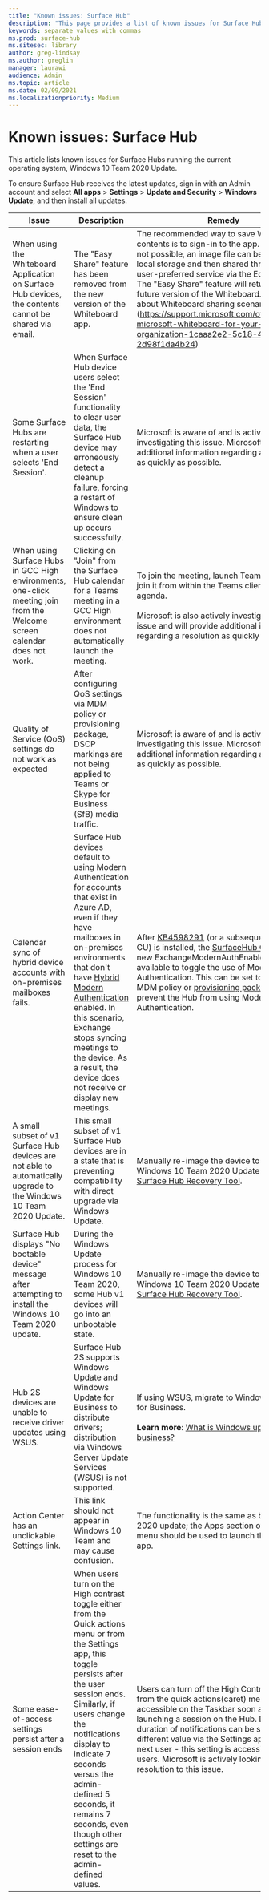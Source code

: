 ```yaml
---
title: "Known issues: Surface Hub"
description: "This page provides a list of known issues for Surface Hubs"
keywords: separate values with commas
ms.prod: surface-hub
ms.sitesec: library
author: greg-lindsay
ms.author: greglin
manager: laurawi
audience: Admin
ms.topic: article
ms.date: 02/09/2021
ms.localizationpriority: Medium
---
```

# Known issues: Surface Hub

This article lists known issues for Surface Hubs running the current operating system, Windows 10 Team 2020 Update.

To ensure Surface Hub receives the latest updates, sign in with an Admin account and select **All apps** > **Settings** > **Update and Security** > **Windows Update**, and then install all updates.

| Issue               | Description           | Remedy                 |
|---------------------|-----------------------|------------------------|
| When using the Whiteboard Application on Surface Hub devices, the contents cannot be shared via email. | The "Easy Share" feature has been removed from the new version of the Whiteboard app. | The recommended way to save Whiteboard contents is to sign-in to the app. If sign-in is not possible, an image file can be saved to local storage and then shared through a user-preferred service via the Edge browser. The "Easy Share" feature will return in a future version of the Whiteboard. [Learn more about Whiteboard sharing scenarios.}(https://support.microsoft.com/office/enable-microsoft-whiteboard-for-your-organization-1caaa2e2-5c18-4bdf-b878-2d98f1da4b24) |
| Some Surface Hubs are restarting when a user selects 'End Session'.  | When Surface Hub device users select the 'End Session' functionality to clear user data, the Surface Hub device may erroneously detect a cleanup failure, forcing a restart of Windows to ensure clean up occurs successfully.  | Microsoft is aware of and is actively investigating this issue.  Microsoft will provide additional information regarding a resolution as quickly as possible.                                                                                     |
| When using Surface Hubs in GCC High environments, one-click meeting join from the Welcome screen calendar does not work. | Clicking on "Join" from the Surface Hub calendar for a Teams meeting in a GCC High environment does not automatically launch the meeting. | To join the meeting, launch Teams, and then join it from within the Teams client's displayed agenda.<br> <br>Microsoft is also actively investigating this issue and will provide additional information regarding a resolution as quickly as possible. |
| Quality of Service (QoS) settings do not work as expected | After configuring QoS settings via MDM policy or provisioning package, DSCP markings are not being applied to Teams or Skype for Business (SfB) media traffic. | Microsoft is aware of and is actively investigating this issue.  Microsoft will provide additional information regarding a resolution as quickly as possible. |
| Calendar sync of hybrid device accounts with on-premises mailboxes fails.   | Surface Hub devices default to using Modern Authentication for accounts that exist in Azure AD, even if they have mailboxes in on-premises environments that don't have [Hybrid Modern Authentication](/microsoft-365/enterprise/configure-exchange-server-for-hybrid-modern-authentication) enabled. In this scenario, Exchange stops syncing meetings to the device. As a result, the device does not receive or display new meetings.                                                                                                    | After [KB4598291](https://support.microsoft.com/help/4598291) (or a subsequent Windows CU) is installed, the [SurfaceHub CSP](/windows/client-management/mdm/surfacehub-csp) has a new ExchangeModernAuthEnabled parameter available to toggle the use of Modern Authentication. This can be set to false via MDM policy or [provisioning package](https://download.microsoft.com/download/8/3/F/83FD5089-D14E-42E3-AF7C-6FC36F80D347/ExchangeModernAuthDisabled.ppkg) to prevent the Hub from using Modern Authentication.                                                                                                |
| A small subset of v1 Surface Hub devices are not able to automatically upgrade to the Windows 10 Team 2020 Update.                                            | This small subset of v1 Surface Hub devices are in a state that is preventing compatibility with direct upgrade via Windows Update.                                                                                                                                          | Manually re-image the device to the Windows 10 Team 2020 Update [using the Surface Hub Recovery Tool](surface-hub-recovery-tool.md).                                                                                                                                                                                 |
| Surface Hub displays "No bootable device" message after attempting to install the Windows 10 Team 2020 update.                                                                        | During the Windows Update process for Windows 10 Team 2020, some Hub v1 devices will go into an unbootable state.                                                                                                                                                                                                                                       | Manually re-image the device to the Windows 10 Team 2020 Update [using the Surface Hub Recovery Tool](surface-hub-recovery-tool.md).                                                                                                                                                          |
| Hub 2S devices are unable to receive driver updates using WSUS.                                             | Surface Hub 2S supports Windows Update and Windows Update for Business to distribute drivers; distribution via Windows Server Update Services (WSUS) is not supported.                                                                                                                                                                                                                                                                      | If using WSUS, migrate to Windows Update for Business.<br> <br>**Learn more**: [What is Windows update for business?](/windows/deployment/update/waas-manage-updates-wufb)                                                                                                                                                                                                                                                                                                                            |
| Action Center has an unclickable Settings link. | This link should not appear in Windows 10 Team and may cause confusion.   | The functionality is the same as before the 2020 update; the  Apps section of the Start menu should be used to launch the Settings app.    |
| Some ease-of-access settings persist after a session ends| When users turn on the High contrast toggle either from the Quick actions menu or from the Settings app, this toggle persists after the user session ends. Similarly, if users change the notifications display to indicate 7 seconds versus the admin-defined 5 seconds, it remains 7 seconds, even though other settings are reset to the admin-defined values.|Users can turn off the High Contrast toggle from the quick actions(caret) menu accessible on the Taskbar soon after launching a session on the Hub. Display duration of notifications can be set to a different value via the Settings app by the next user - this setting is accessible to all users. Microsoft is actively looking to find a resolution to this issue.|                                  |
